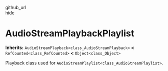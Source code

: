 github\_url  
hide

# AudioStreamPlaybackPlaylist

**Inherits:** `AudioStreamPlayback<class_AudioStreamPlayback>` **&lt;**
`RefCounted<class_RefCounted>` **&lt;** `Object<class_Object>`

Playback class used for
`AudioStreamPlaylist<class_AudioStreamPlaylist>`.
